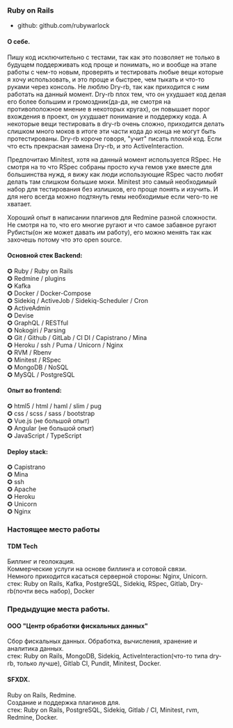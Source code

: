 ### Ruby on Rails  
* github: github.com/rubywarlock

#### О себе.  
Пишу код исключительно с тестами, так как это позволяет не только в будущем поддерживать код проще и понимать, но и вообще на этапе работы с чем-то новым, проверять и тестировать любые вещи которые я хочу использовать, и это проще и быстрее, чем тыкать и что-то руками через консоль.  Не люблю Dry-rb, так как приходится с ним работать на данный момент. Dry-rb плох тем, что он ухудшает код делая его более большим и громоздник(да-да, не смотря на противоположное мнение в некоторых кругах), он повышает порог вхождения в проект, он ухудшает понимание и поддержку кода. А некоторые вещи тестировать в dry-rb очень сложно, приходится делать слишком много моков в итоге эти части кода до конца не могут быть протестированы. Dry-rb короче говоря, "учит" писать плохой код.
Если что есть прекрасная замена Dry-rb, и это ActiveInteraction.

Предпочитаю Minitest, хотя на данный момент используется RSpec. Не смотря на то что RSpec собраны просто куча гемов уже вместе для большинства нужд, я вижу как люди использующие RSpec часто любят делать там слишком большие моки.
Minitest это самый необходимый набор для тестирования без излишков, его проще понять и изучить.
И для него всегда можно подтянуть гемы необходимые если чего-то не хватает.

Хороший опыт в написании плагинов для Redmine разной сложности. Не смотря на то, что его многие ругают и что самое забавное ругают Рубисты(он же может давать им работу), его можно менять так как захочешь потому что это open source.

#### Основной стек Backend:
✪ Ruby / Ruby on Rails  
✪ Redmine / plugins  
✪ Kafka  
✪ Docker / Docker-Compose  
✪ Sidekiq / ActiveJob / Sidekiq-Scheduler / Cron  
✪ ActiveAdmin  
✪ Devise  
✪ GraphQL / RESTful  
✪ Nokogiri / Parsing  
✪ Git / Github / GitLab / CI DI / Capistrano / Mina  
✪ Heroku / ssh / Puma / Unicorn / Nginx  
✪ RVM / Rbenv  
✪ Minitest / RSpec  
✪ MongoDB / NoSQL  
✪ MySQL / PostgreSQL  

#### Опыт во frontend:
✪ html5 / html / haml / slim / pug  
✪ css / scss / sass / bootstrap  
✪ Vue.js (не большой опыт)  
✪ Angular (не большой опыт)  
✪ JavaScript / TypeScript  

#### Deploy stack:
✪ Capistrano  
✪ Mina  
✪ ssh  
✪ Apache  
✪ Heroku  
✪ Unicorn  
✪ Nginx  

### Настоящее место работы

#### TDM Tech
Биллинг и геолокация.  
Коммерческие услуги на основе биллинга и сотовой связи.  
Немного приходится касаться серверной стороны: Nginx, Unicorn.  
стек: Ruby on Rails, Kafka, PostgreSQL, Sidekiq, RSpec, Gitlab, Dry-rb(почти весь набор), Docker

### Предыдущие места работы.

#### ООО "Центр обработки фискальных данных"
Сбор фискальных данных. Обработка, вычисления, хранение и аналитика данных.  
стек: Ruby on Rails, MongoDB, Sidekiq, ActiveInteraction(что-то типа dry-rb, только лучше), Gitlab CI, Pundit, Minitest, Docker.

#### SFXDX.
Ruby on Rails, Redmine.  
Создание и поддержка плагинов для.  
стек: Ruby on Rails, PostgreSQL, Sidekiq, Gitlab / CI, Minitest, rvm, Redmine, Docker.
